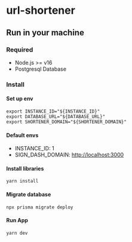 # url-shortener

## Run in your machine

### Required

- Node.js >= v16
- Postgresql Database

### Install

#### Set up env

```shell
export INSTANCE_ID="${INSTANCE_ID}"
export DATABASE_URL="${DATABASE_URL}"
export SHORTENER_DOMAIN="${SHORTENER_DOMAIN}"
```

#### Default envs

- INSTANCE_ID: 1
- SIGN_DASH_DOMAIN: <http://localhost:3000>

#### Install libraries

```shell
yarn install
```

#### Migrate database

```shell
npx prisma migrate deploy
```

#### Run App

```shell
yarn dev
```
